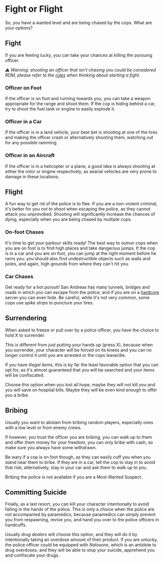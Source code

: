 # Fight or Flight
So, you have a wanted level and are being chased by the cops. What are your options?

## Fight
If you are feeling lucky, you can take your chances at killing the pursuing officer.

*⚠ Warning: shooting an officer that isn't chasing you could be considered RDM, please refer to the [rules](/rules) when thinking about starting a fight.*

### Officer on Foot
If the officer is on foot and running towards you, you can take a weapon appropriate for the range and shoot them. If the cop is hiding behind a car, try to shoot the fuel tank or engine to easily explode it.

### Officer in a Car
If the officer is in a land vehicle, your best bet is shooting at one of the tires and making the officer crash or alternatively shooting them, watching out for any possible ramming.

### Officer in an Aircraft
If the officer is in a helicopter or a plane, a good idea is always shooting at either the rotor or engine respectively, as aearial vehicles are very prone to damage in these locations.

## Flight
A fun way to get rid of the police is to flee. If you are a non-violent criminal, it's better for you *not to shoot* when escaping the police, as they cannot attack you unprovoked. Shooting will significantly increase the chances of dying, especially when you are being chased by multiple cops.

### On-foot Chases
It's time to get your parkour skills ready! The best way to outrun cops when you are on foot is to find high places and take dangerous jumps. If the cop is in a car and you are on foot, you can jump at the right moment before he rams you; you should also find undestructible objects such as walls and poles, and again, high grounds from where they can't hit you.

### Car Chases
Get ready for a hot pursuit! San Andreas has many tunnels, bridges and roads in which you can escape from the police; and if you are on a [hardcore](/wiki/basics/hardcore) server you can even hide. Be careful, while it's not very common, some cops use *spike strips* to puncture your tires.

## Surrendering
When asked to freeze or pull over by a police officer, you have the choice to hold X to surrender.

This is different from just putting your hands up (press X), because when you surrender, your character will be forced on its knees and you can no longer control it until you are arrested or the cops leave/die.

If you have *illegal items*, this is by far the least favorable option that you can opt for, as it's almost guaranteed that you will be searched and your items will be confiscated.

Choose this option when you lost all hope, maybe they will not kill you and you will save on hospital bills. Maybe they will be even kind enough to offer you a bribe.

## Bribing
Usually you want to abstain from bribing random players, especially ones with a low level or from enemy crews.

If however, you trust the officer you are bribing, you can walk up to them and offer them money for your freedom, you can only bribe with cash, so make sure you always have some withdrawn.

Be wary if a cop is on foot though, as they can easily cuff you when you stand near them to bribe. If they are in a car, tell the cop to stay in to avoid that risk; alternatively, stay in your car and ask them to walk up to you.

Bribing the police is not available if you are a Most Wanted Suspect.

## Committing Suicide
Finally, as a last resort, you can kill your character intentionally to avoid falling in the hands of the police. This is only a choice when the police are not accompanied by paramedics, because paramedics can simply prevent you from respawning, revive you, and hand you over to the police officers in handcuffs.

Usually *drug dealers* will choose this option, and they will do it by intentionally taking an overdose amount of their product. If you are unlucky, the police officer could be equipped with *Naloxone*, which is an antidote to drug overdoses, and they will be able to stop your suicide, apprehend you and confiscate your drugs.